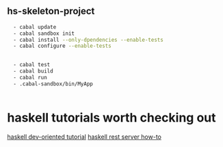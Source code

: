 ## hs-skeleton-project

```bash
  - cabal update
  - cabal sandbox init
  - cabal install --only-dpendencies --enable-tests
  - cabal configure --enable-tests
  

  - cabal test
  - cabal build
  - cabal run
  - .cabal-sandbox/bin/MyApp
  
```

# haskell tutorials worth checking out
[haskell dev-oriented tutorial](http://dev.stephendiehl.com/hask/)
[haskell rest server how-to](https://lettier.github.io/posts/2016-07-15-building-a-haskell-web-api.html)

